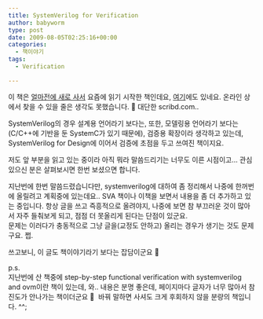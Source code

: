 ```yaml
---
title: SystemVerilog for Verification
author: babyworm
type: post
date: 2009-08-05T02:25:16+00:00
categories:
  - 책이야기
tags:
  - Verification

---
```

이 책은 <a href="http://babyworm.net/tatter/280" target="_blank">얼마전에 새로 사서</a> 요즘에 읽기 시작한 책인데요, <a href="http://www.scribd.com/doc/6610251/SystemVerilog-for-Verification" target="_blank">여기</a>에도 있네요. 온라인 상에서 찾을 수 있을 줄은 생각도 못했습니다. 🙂 대단한 scribd.com..

SystemVerilog의 경우 설계용 언어라기 보다는, 또한, 모델링용 언어라기 보다는(C/C++에 기반을 둔 SystemC가 있기 때문에), 검증용 확장이라 생각하고 있는데, SystemVerilog for Design에 이어서 검증에 초점을 두고 쓰여진 책이지요.

저도 앞 부분을 읽고 있는 중이라 아직 뭐라 말씀드리기는 너무도 이른 시점이고&#8230; 관심 있으신 분은 살펴보시면 한번 보셨으면 합니다. 

지난번에 한번 말씀드렸습니다만, systemverilog에 대하여 좀 정리해서 나중에 한꺼번에 올릴려고 계획중에 있는데요.. SVA 책이나 이책을 보면서 내용을 좀 더 추가하고 있는 중입니다. 항상 글을 쓰고 즉흥적으로 올려야지, 나중에 보면 참 부끄러운 것이 많아서 자주 들춰보게 되고, 점점 더 못올리게 된다는 단점이 있군요.  
문제는 이러다가 충동적으로 그냥 글을(교정도 안하고) 올리는 경우가 생기는 것도 문제구요. 쩝.

쓰고보니, 이 글도 책이야기라기 보다는 잡담이군요 🙂

p.s.  
지난번에 산 책중에 step-by-step functional verification with systemverilog and ovm이란 책이 있는데, 와.. 내용은 분명 좋은데, 페이지마다 글자가 너무 많아서 참 진도가 안나가는 책이더군요 🙂&nbsp; 바꿔 말하면 사셔도 크게 후회하지 않을 분량의 책입니다. ^^;